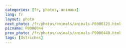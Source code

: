 ```yaml
---
categories: [fr, photos, animaux]
lang: fr
layout: photo
next_photo: /fr/photos/animals/animals-P0000123.html
picname: P0000044
prev_photo: /fr/photos/animals/animals-P0000449.html
tags: [Ostriches]
---
```

